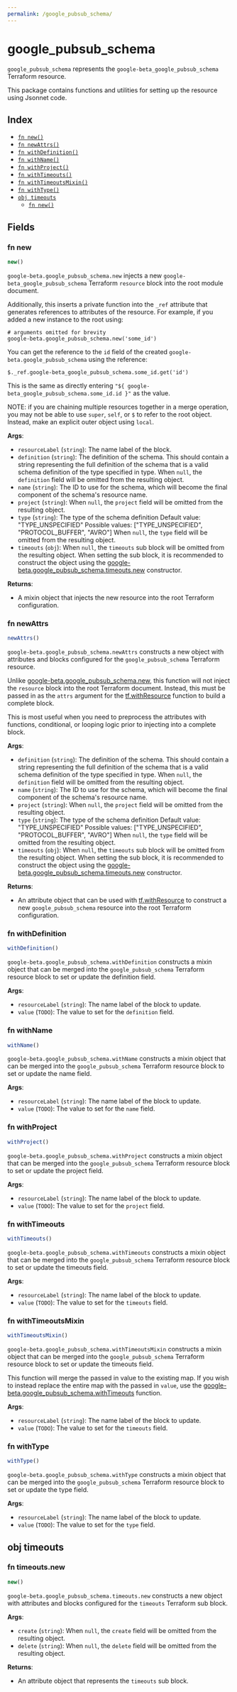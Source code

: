 ```yaml
---
permalink: /google_pubsub_schema/
---
```


# google_pubsub_schema

`google_pubsub_schema` represents the `google-beta_google_pubsub_schema` Terraform resource.



This package contains functions and utilities for setting up the resource using Jsonnet code.


## Index

* [`fn new()`](#fn-new)
* [`fn newAttrs()`](#fn-newattrs)
* [`fn withDefinition()`](#fn-withdefinition)
* [`fn withName()`](#fn-withname)
* [`fn withProject()`](#fn-withproject)
* [`fn withTimeouts()`](#fn-withtimeouts)
* [`fn withTimeoutsMixin()`](#fn-withtimeoutsmixin)
* [`fn withType()`](#fn-withtype)
* [`obj timeouts`](#obj-timeouts)
  * [`fn new()`](#fn-timeoutsnew)

## Fields

### fn new

```ts
new()
```


`google-beta.google_pubsub_schema.new` injects a new `google-beta_google_pubsub_schema` Terraform `resource`
block into the root module document.

Additionally, this inserts a private function into the `_ref` attribute that generates references to attributes of the
resource. For example, if you added a new instance to the root using:

    # arguments omitted for brevity
    google-beta.google_pubsub_schema.new('some_id')

You can get the reference to the `id` field of the created `google-beta.google_pubsub_schema` using the reference:

    $._ref.google-beta_google_pubsub_schema.some_id.get('id')

This is the same as directly entering `"${ google-beta_google_pubsub_schema.some_id.id }"` as the value.

NOTE: if you are chaining multiple resources together in a merge operation, you may not be able to use `super`, `self`,
or `$` to refer to the root object. Instead, make an explicit outer object using `local`.

**Args**:
  - `resourceLabel` (`string`): The name label of the block.
  - `definition` (`string`): The definition of the schema.
This should contain a string representing the full definition of the schema
that is a valid schema definition of the type specified in type. When `null`, the `definition` field will be omitted from the resulting object.
  - `name` (`string`): The ID to use for the schema, which will become the final component of the schema&#39;s resource name.
  - `project` (`string`):  When `null`, the `project` field will be omitted from the resulting object.
  - `type` (`string`): The type of the schema definition Default value: &#34;TYPE_UNSPECIFIED&#34; Possible values: [&#34;TYPE_UNSPECIFIED&#34;, &#34;PROTOCOL_BUFFER&#34;, &#34;AVRO&#34;] When `null`, the `type` field will be omitted from the resulting object.
  - `timeouts` (`obj`):  When `null`, the `timeouts` sub block will be omitted from the resulting object. When setting the sub block, it is recommended to construct the object using the [google-beta.google_pubsub_schema.timeouts.new](#fn-googlepubsubschematimeoutsnew) constructor.

**Returns**:
- A mixin object that injects the new resource into the root Terraform configuration.


### fn newAttrs

```ts
newAttrs()
```


`google-beta.google_pubsub_schema.newAttrs` constructs a new object with attributes and blocks configured for the `google_pubsub_schema`
Terraform resource.

Unlike [google-beta.google_pubsub_schema.new](#fn-googlepubsubschemanew), this function will not inject the `resource`
block into the root Terraform document. Instead, this must be passed in as the `attrs` argument for the
[tf.withResource](https://github.com/tf-libsonnet/core/tree/main/docs#fn-withresource) function to build a complete block.

This is most useful when you need to preprocess the attributes with functions, conditional, or looping logic prior to
injecting into a complete block.

**Args**:
  - `definition` (`string`): The definition of the schema.
This should contain a string representing the full definition of the schema
that is a valid schema definition of the type specified in type. When `null`, the `definition` field will be omitted from the resulting object.
  - `name` (`string`): The ID to use for the schema, which will become the final component of the schema&#39;s resource name.
  - `project` (`string`):  When `null`, the `project` field will be omitted from the resulting object.
  - `type` (`string`): The type of the schema definition Default value: &#34;TYPE_UNSPECIFIED&#34; Possible values: [&#34;TYPE_UNSPECIFIED&#34;, &#34;PROTOCOL_BUFFER&#34;, &#34;AVRO&#34;] When `null`, the `type` field will be omitted from the resulting object.
  - `timeouts` (`obj`):  When `null`, the `timeouts` sub block will be omitted from the resulting object. When setting the sub block, it is recommended to construct the object using the [google-beta.google_pubsub_schema.timeouts.new](#fn-googlepubsubschematimeoutsnew) constructor.

**Returns**:
  - An attribute object that can be used with [tf.withResource](https://github.com/tf-libsonnet/core/tree/main/docs#fn-withresource) to construct a new `google_pubsub_schema` resource into the root Terraform configuration.


### fn withDefinition

```ts
withDefinition()
```

`google-beta.google_pubsub_schema.withDefinition` constructs a mixin object that can be merged into the `google_pubsub_schema`
Terraform resource block to set or update the definition field.



**Args**:
  - `resourceLabel` (`string`): The name label of the block to update.
  - `value` (`TODO`): The value to set for the `definition` field.


### fn withName

```ts
withName()
```

`google-beta.google_pubsub_schema.withName` constructs a mixin object that can be merged into the `google_pubsub_schema`
Terraform resource block to set or update the name field.



**Args**:
  - `resourceLabel` (`string`): The name label of the block to update.
  - `value` (`TODO`): The value to set for the `name` field.


### fn withProject

```ts
withProject()
```

`google-beta.google_pubsub_schema.withProject` constructs a mixin object that can be merged into the `google_pubsub_schema`
Terraform resource block to set or update the project field.



**Args**:
  - `resourceLabel` (`string`): The name label of the block to update.
  - `value` (`TODO`): The value to set for the `project` field.


### fn withTimeouts

```ts
withTimeouts()
```

`google-beta.google_pubsub_schema.withTimeouts` constructs a mixin object that can be merged into the `google_pubsub_schema`
Terraform resource block to set or update the timeouts field.



**Args**:
  - `resourceLabel` (`string`): The name label of the block to update.
  - `value` (`TODO`): The value to set for the `timeouts` field.


### fn withTimeoutsMixin

```ts
withTimeoutsMixin()
```

`google-beta.google_pubsub_schema.withTimeoutsMixin` constructs a mixin object that can be merged into the `google_pubsub_schema`
Terraform resource block to set or update the timeouts field.

This function will merge the passed in value to the existing map. If you wish
to instead replace the entire map with the passed in `value`, use the [google-beta.google_pubsub_schema.withTimeouts](TODO)
function.


**Args**:
  - `resourceLabel` (`string`): The name label of the block to update.
  - `value` (`TODO`): The value to set for the `timeouts` field.


### fn withType

```ts
withType()
```

`google-beta.google_pubsub_schema.withType` constructs a mixin object that can be merged into the `google_pubsub_schema`
Terraform resource block to set or update the type field.



**Args**:
  - `resourceLabel` (`string`): The name label of the block to update.
  - `value` (`TODO`): The value to set for the `type` field.


## obj timeouts



### fn timeouts.new

```ts
new()
```


`google-beta.google_pubsub_schema.timeouts.new` constructs a new object with attributes and blocks configured for the `timeouts`
Terraform sub block.



**Args**:
  - `create` (`string`):  When `null`, the `create` field will be omitted from the resulting object.
  - `delete` (`string`):  When `null`, the `delete` field will be omitted from the resulting object.

**Returns**:
  - An attribute object that represents the `timeouts` sub block.
